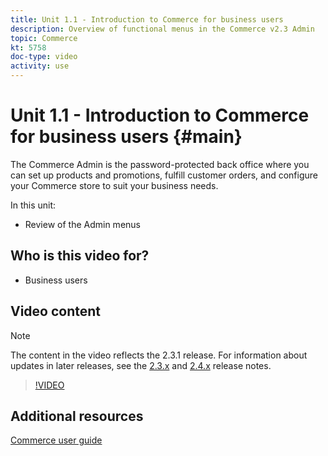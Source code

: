 ```yaml
---
title: Unit 1.1 - Introduction to Commerce for business users
description: Overview of functional menus in the Commerce v2.3 Admin
topic: Commerce
kt: 5758
doc-type: video
activity: use
---
```


# Unit 1.1 - Introduction to Commerce for business users {#main}

The Commerce Admin is the password-protected back office where you can set up products and promotions, fulfill customer orders, and configure your Commerce store to suit your business needs.

In this unit:

- Review of the Admin menus

## Who is this video for?

- Business users

## Video content

>[!NOTE]
>
>The content in the video reflects the 2.3.1 release. For information about updates in later releases, see the [ 2.3.x](https://devdocs.magento.com/guides/v2.3/release-notes/bk-release-notes.html) and [2.4.x](https://devdocs.magento.com/guides/v2.4/release-notes/bk-release-notes.html) release notes.

>[!VIDEO](https://video.tv.adobe.com/v/35942?quality=12&learn=on)

## Additional resources

[Commerce user guide](https://docs.magento.com/)
